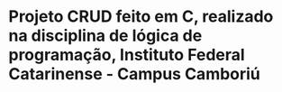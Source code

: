 # Projeto CRUD feito em C, realizado na disciplina de lógica de programação, Instituto Federal Catarinense - Campus Camboriú
